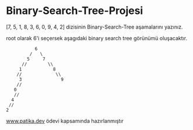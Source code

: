 # Binary-Search-Tree-Projesi

[7, 5, 1, 8, 3, 6, 0, 9, 4, 2] dizisinin Binary-Search-Tree aşamalarını yazınız.

root olarak 6'i seçersek aşagıdaki binary search tree görünümü oluşacaktır.

               6
             /   \
            5     7
          //        \\
         1            8
        //             \\
         3               9
        //
       0
       // 
      4
     //
    2


                











www.patika.dev  ödevi kapsamında hazırlanmıştır

